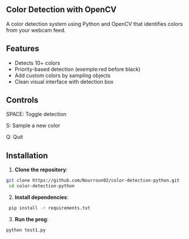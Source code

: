 ## Color Detection with OpenCV
A color detection system using Python and OpenCV that identifies colors from your webcam feed.

## Features
- Detects 10+ colors 
- Priority-based detection (exemple:red before black)
- Add custom colors by sampling objects
- Clean visual interface with detection box
## Controls
SPACE: Toggle detection

S: Sample a new color

Q: Quit
 ## Installation

1. **Clone the repository**:
  ```bash
 git clone https://github.com/Nourroun02/color-detection-python.git
   cd color-detection-python
```

2. **Install dependencies**:
  ```bash
   pip install -r requirements.txt
```
3. **Run the prog**:
  ```bash
python test1.py
```



